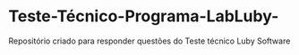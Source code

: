 # Teste-Técnico-Programa-LabLuby-
Repositório criado para responder questões do Teste técnico Luby Software
